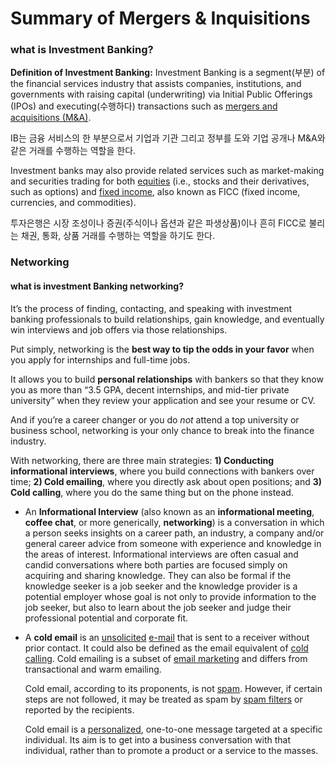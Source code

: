# Summary of Mergers & Inquisitions

### what is Investment Banking? 

**Definition of Investment Banking:** Investment Banking is a segment(부분) of the financial services industry that assists companies, institutions, and governments with raising capital (underwriting) via Initial Public Offerings (IPOs) and executing(수행하다) transactions such as [mergers and acquisitions (M&A)](https://mergersandinquisitions.com/ma-investment-banking/). 

IB는 금융 서비스의 한 부분으로서 기업과 기관 그리고 정부를 도와 기업 공개나 M&A와 같은 거래를 수행하는 역할을 한다. 

Investment banks may also provide related services such as market-making and securities trading for both [equities](https://mergersandinquisitions.com/equity-trading/) (i.e., stocks and their derivatives, such as options) and [fixed income](https://mergersandinquisitions.com/fixed-income-trading/), also known as FICC (fixed income, currencies, and commodities).

투자은행은 시장 조성이나 증권(주식이나 옵션과 같은 파생상품)이나 흔히 FICC로 불리는 채권, 통화, 상품 거래를 수행하는 역할을 하기도 한다.  



### Networking

#### what is investment Banking networking? 

It’s the process of finding, contacting, and speaking with investment banking professionals to build relationships, gain knowledge, and eventually win interviews and job offers via those relationships.

Put simply, networking is the **best way to tip the odds in your favor** when you apply for internships and full-time jobs.

It allows you to build **personal relationships** with bankers so that they know you as more than “3.5 GPA, decent internships, and mid-tier private university” when they review your application and see your resume or CV.

And if you’re a career changer or you do *not* attend a top university or business school, networking is your only chance to break into the finance industry.

With networking, there are three main strategies: **1) Conducting informational interviews**, where you build connections with bankers over time; **2) Cold emailing**, where you directly ask about open positions; and **3) Cold calling**, where you do the same thing but on the phone instead.

* An **Informational Interview** (also known as an **informational meeting**, **coffee chat**, or more generically, **networking**) is a conversation in which a person seeks insights on a career path, an industry, a company and/or general career advice from someone with experience and knowledge in the areas of interest. Informational interviews are often casual and candid conversations where both parties are focused simply on acquiring and sharing knowledge. They can also be formal if the knowledge seeker is a job seeker and the knowledge provider is a potential employer whose goal is not only to provide information to the job seeker, but also to learn about the job seeker and judge their professional potential and corporate fit.

* A **cold email** is an [unsolicited](https://en.wikipedia.org/wiki/Unsolicited_electronic_communications) [e-mail](https://en.wikipedia.org/wiki/E-mail) that is sent to a receiver without prior contact. It could also be defined as the email equivalent of [cold calling](https://en.wikipedia.org/wiki/Cold_calling). Cold emailing is a subset of [email marketing](https://en.wikipedia.org/wiki/Email_marketing) and differs from transactional and warm emailing.

  Cold email, according to its proponents, is not [spam](https://en.wikipedia.org/wiki/Spamming). However, if certain steps are not followed, it may be treated as spam by [spam filters](https://en.wikipedia.org/wiki/Email_filtering) or reported by the recipients.

  Cold email is a [personalized](https://en.wikipedia.org/wiki/Targeted_advertising), one-to-one message targeted at a specific individual. Its aim is to get into a business conversation with that individual, rather than to promote a product or a service to the masses.